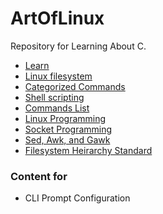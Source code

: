 # ArtOfLinux

Repository for Learning About C.

- [Learn](/docs/ArtOfLinux/categorized-commands/README.md)
- [Linux filesystem](/docs/ArtOfLinux/linux-filesystem//README.md)
- [Categorized Commands](/docs/ArtOfLinux/categorized-commands/README.md)
- [Shell scripting](/docs/ArtOfLinux/shell-scripting/README.md)
- [Commands List](/docs/ArtOfLinux/command-list/README.md)
- [Linux Programming](/docs/ArtOfLinux/linux-programming/README.md)
- [Socket Programming](/docs/ArtOfLinux/socket-programming/README.md)
- [Sed, Awk, and Gawk](/docs/ArtOfLinux/sed-awak/README.md)
- [Filesystem Heirarchy Standard](/docs/ArtOfLinux/linux-fhs/README.md)



### Content for 

- CLI Prompt Configuration